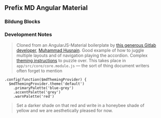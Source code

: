 ## Prefix MD Angular Material

### Bildung Blocks



### Development Notes

>Cloned from an AngularJS-Material boilerplate by [this generous Gitlab developer](https://gitlab.com/hcurnor/Angular-Material-Template.git), [Muhammad Husnain](https://gitlab.com/hcurnor). Good example of how to juggle multiple layouts and of navigation playing the accordion. Complex [theming instructions](https://material.angularjs.org/latest/Theming/03_configuring_a_theme) to puzzle over.  This takes place in `app/src/core/core.module.js` &mdash; the sort of thing document writers often forget to mention


```
.config(function($mdThemingProvider) {
  $mdThemingProvider.theme('default')
    .primaryPalette('blue-grey')
    .accentPalette('grey')
    .warnPalette('red')
```

>Set a darker shade on that red and write in a honeybee shade of yellow and we are aesthetically pleased for now.
